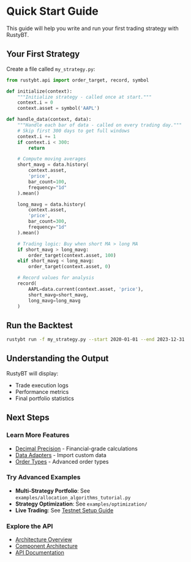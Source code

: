 # Quick Start Guide

This guide will help you write and run your first trading strategy with RustyBT.

## Your First Strategy

Create a file called `my_strategy.py`:

```python
from rustybt.api import order_target, record, symbol

def initialize(context):
    """Initialize strategy - called once at start."""
    context.i = 0
    context.asset = symbol('AAPL')

def handle_data(context, data):
    """Handle each bar of data - called on every trading day."""
    # Skip first 300 days to get full windows
    context.i += 1
    if context.i < 300:
        return

    # Compute moving averages
    short_mavg = data.history(
        context.asset,
        'price',
        bar_count=100,
        frequency="1d"
    ).mean()

    long_mavg = data.history(
        context.asset,
        'price',
        bar_count=300,
        frequency="1d"
    ).mean()

    # Trading logic: Buy when short MA > long MA
    if short_mavg > long_mavg:
        order_target(context.asset, 100)
    elif short_mavg < long_mavg:
        order_target(context.asset, 0)

    # Record values for analysis
    record(
        AAPL=data.current(context.asset, 'price'),
        short_mavg=short_mavg,
        long_mavg=long_mavg
    )
```

## Run the Backtest

```bash
rustybt run -f my_strategy.py --start 2020-01-01 --end 2023-12-31
```

## Understanding the Output

RustyBT will display:
- Trade execution logs
- Performance metrics
- Final portfolio statistics

## Next Steps

### Learn More Features

- [Decimal Precision](../guides/decimal-precision-configuration.md) - Financial-grade calculations
- [Data Adapters](../guides/creating-data-adapters.md) - Import custom data
- [Order Types](../api/order-types.md) - Advanced order types

### Try Advanced Examples

- **Multi-Strategy Portfolio**: See `examples/allocation_algorithms_tutorial.py`
- **Strategy Optimization**: See `examples/optimization/`
- **Live Trading**: See [Testnet Setup Guide](../guides/testnet-setup-guide.md)

### Explore the API

- [Architecture Overview](../architecture/index.md)
- [Component Architecture](../architecture/component-architecture.md)
- [API Documentation](../api/order-types.md)
